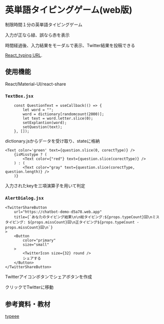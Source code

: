 # 英単語タイピングゲーム(web版)

制限時間１分の英単語タイピングゲーム

入力が正なら緑、誤なら赤を表示

時間経過後、入力結果をモーダルで表示、Twitter結果を投稿できる

[React_typing URL](https://chatbot-demo-d5a78.web.app/).

## 使用機能

React/Material-UI/react-share

### `TextBox.jsx`
```
    const QuestionText = useCallback(() => {
        let word = "";
        word = dictionary[randomcount(2000)];
        let text = word.letter.slice(0);
        setExplantion(word);
        setQuestion(text);
    }, []);
```
dictionary.jsからデータを受け取り、stateに格納

```
<Text color='green' text={question.slice(0, corectType)} />
    {isMisstype ? (
        <Text color={"red"} text={question.slice(corectType)} />
    ) : (
        <Text color="gray" text={question.slice(corectType, question.length)} />
    )}
```
入力されたkeyを三項演算子を用いて判定

### `AlertDialog.jsx`

```
<TwitterShareButton
    url="https://chatbot-demo-d5a78.web.app"
    title={`あなたのタイピング結果\n\n総タイピング:${props.typeCount}回\nミスタイピング: ${props.missCount}回\n正タイピング${props.typeCount - props.missCount}回\n`}
>
    <Button
        color="primary"
        size="small"
    >
        <TwitterIcon size={32} round />
        シェアする
    </Button>
</TwitterShareButton>
```
Twitterアイコンボタンでシェアボタンを作成

クリックでTwitterに移動
## 参考資料・教材

[typeee](https://qiita.com/shinhiro/items/47ea79132443347198a2)
